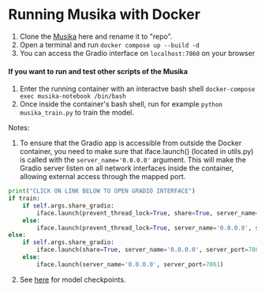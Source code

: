# Running Musika with Docker

1. Clone the [Musika](https://github.com/marcoppasini/musika) here and rename it to "repo".
2. Open a terminal and run `docker compose up --build -d`
3. You can access the Gradio interface on `localhost:7860` on your browser

#### If you want to run and test other scripts of the Musika
1. Enter the running container with an interactve bash shell `docker-compose exec musika-notebook /bin/bash`
2. Once inside the container's bash shell, run for example `python musika_train.py` to train the model.  

Notes:
1. To ensure that the Gradio app is accessible from outside the Docker container, you need to make sure that iface.launch() (located in utils.py) is called with the `server_name='0.0.0.0'` argument. This will make the Gradio server listen on all network interfaces inside the container, allowing external access through the mapped port.
```python
print("CLICK ON LINK BELOW TO OPEN GRADIO INTERFACE")
if train:
    if self.args.share_gradio:
        iface.launch(prevent_thread_lock=True, share=True, server_name='0.0.0.0', server_port=7861)
    else:
        iface.launch(prevent_thread_lock=True, server_name='0.0.0.0', server_port=7861)
else:
    if self.args.share_gradio:
        iface.launch(share=True, server_name='0.0.0.0', server_port=7861)
    else:
        iface.launch(server_name='0.0.0.0', server_port=7861)
```
2. See [here](https://huggingface.co/musika) for model checkpoints.